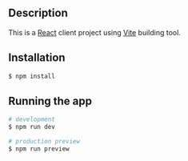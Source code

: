 ## Description

This is a [React](https://react.dev/) client project using [Vite](https://vitejs.dev/) building tool.

## Installation

```bash
$ npm install
```

## Running the app

```bash
# development
$ npm run dev

# production preview
$ npm run preview
```
